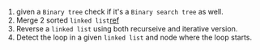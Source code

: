 1) given a `Binary tree` check if it's a `Binary search tree` as well.<br>
1) Merge 2 sorted `linked list`[ref](http://ideone.com/5rHopW)<br>
1) Reverse a `linked list` using both recurseive and iterative version.<br>
1) Detect the loop in a given `linked list` and node where the loop starts.<br>

